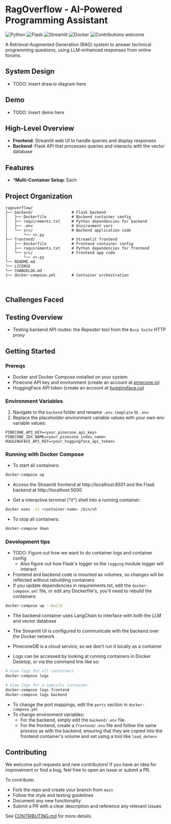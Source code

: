 # RagOverflow - AI-Powered Programming Assistant
![Python](https://img.shields.io/badge/python-3670A0?style=for-the-badge&logo=python&logoColor=ffdd54)
![Flask](https://img.shields.io/badge/flask-%23000.svg?style=for-the-badge&logo=flask&logoColor=white)
![Streamlit](https://img.shields.io/badge/Streamlit-%23FE4B4B.svg?style=for-the-badge&logo=streamlit&logoColor=white)
![Docker](https://img.shields.io/badge/docker-%230db7ed.svg?style=for-the-badge&logo=docker&logoColor=white)
![Contributions welcome](https://img.shields.io/badge/contributions-welcome-brightgreen.svg)

A Retrieval-Augmented Generation (RAG) system to answer technical programming questions, using LLM-enhanced responses from online forums.

## System Design 
- TODO: Insert draw.io diagram here 

## Demo 
- TODO: Insert demo here 


## High-Level Overview 

- **Frontend**: Streamlit web UI to handle queries and display responses
- **Backend**: Flask API that processes queries and interacts with the vector database

## Features 
- ***Multi-Container Setup**: Each 

## Project Organization

```
ragoverflow/
├── backend/                 # Flask backend
│   ├── Dockerfile           # Backend container config
│   ├── requirements.txt     # Python dependencies for backend
│   ├── .env                 # Environment vars 
│   └── src/                 # Backend application code
│       └── <>.py   
├── frontend/                # Streamlit frontend
│   ├── Dockerfile           # Frontend container config
│   ├── requirements.txt     # Python dependencies for frontend
│   └── src/                 # Frontend app code
│       └── <>.py                
└── README.md       
└── LICENSE
└── CHANGELOG.md
├── docker-compose.yml       # Container orchestration



```

## Challenges Faced 

## Testing Overview 
- Testing backend API routes: the *Repeater* tool from the `Burp Suite` HTTP proxy  

## Getting Started

### Prereqs

- Docker and Docker Compose installed on your system
- Pinecone API key and environment (create an account at [pinecone.io](https://www.pinecone.io/))
- HuggingFace API token (create an account at [huggingface.co](https://huggingface.co/))

### Environment Variables
1. Navigate to the `backend` folder and rename `.env.template` to `.env` 
2. Replace the placeholder environment variable values with your own env variable values:
```
PINECONE_API_KEY=<your_pinecone_api_key>
PINECONE_IDX_NAME=<your_pinecone_index_name>
HUGGINGFACE_API_KEY=<your_huggingface_api_token>
```

### Running with Docker Compose

- To start all containers:

```bash
docker-compose up 
```

- Access the Streamlit frontend at http://localhost:8501 and the Flask backend at http://localhost:5000 

- Get a interactive terminal ("it") shell into a running container: 
```bash
docker exec -it <container-name> /bin/sh
```

- To stop all containers:

```bash
docker-compose down
```

### Development tips 

- TODO: Figure out how we want to do container logs and container config 
    - Also figure out how Flask's logger vs the `logging` module logger will interact 
- Frontend and backend code is mounted as volumes, so changes will be reflected without rebuilding containers
- If you update dependencies in requirements.txt, edit the `docker-compose.yml` file, or edit any Dockerfile's, you'll need to rebuild the containers:

```bash
docker-compose up --build
```

- The backend container uses LangChain to interface with both the LLM and vector database
- The Streamlit UI is configured to communicate with the backend over the Docker network
- PineconeDB is a cloud service, so we don't run it locally as a container

- Logs can be accessed by looking at running containers in Docker Desktop, or via the command line like so: 
```bash
# View logs for all containers
docker-compose logs

# View logs for a specific container
docker-compose logs frontend
docker-compose logs backend
```

- To change the port mappings, edit the `ports` section in `docker-compose.yml`
- To change environment variables:
    - For the backend, simply edit the `backend/.env` file. 
    - For the frontend, create a `frontend/.env` file and follow the same process as with the backend, ensuring that they are copied into the frontend container's volume and
    set using a tool like `load_dotenv`

## Contributing

We welcome pull requests and new contributors! If you have an idea for improvement or find a bug, feel free to open an issue or submit a PR.

To contribute:
- Fork the repo and create your branch from `main`
- Follow the style and testing guidelines
- Document any new functionality
- Submit a PR with a clear description and reference any relevant issues

See [CONTRIBUTING.md](CONTRIBUTING.md) for more details.


